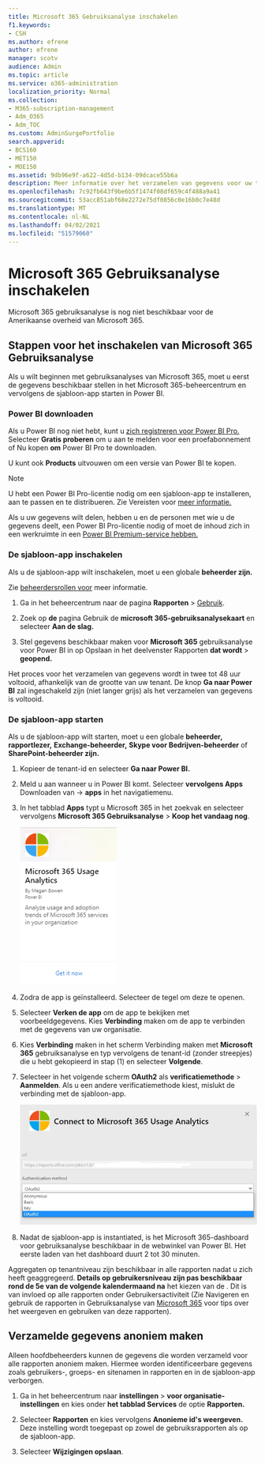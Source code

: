 ```yaml
---
title: Microsoft 365 Gebruiksanalyse inschakelen
f1.keywords:
- CSH
ms.author: efrene
author: efrene
manager: scotv
audience: Admin
ms.topic: article
ms.service: o365-administration
localization_priority: Normal
ms.collection:
- M365-subscription-management
- Adm_O365
- Adm_TOC
ms.custom: AdminSurgePortfolio
search.appverid:
- BCS160
- MET150
- MOE150
ms.assetid: 9db96e9f-a622-4d5d-b134-09dcace55b6a
description: Meer informatie over het verzamelen van gegevens voor uw tenant met de sjabloon-app Microsoft 365 Usage Analytics in Power BI.
ms.openlocfilehash: 7c92fb643f9be6b5f1474f08df659c4f488a9a41
ms.sourcegitcommit: 53acc851abf68e2272e75df0856c0e16b0c7e48d
ms.translationtype: MT
ms.contentlocale: nl-NL
ms.lasthandoff: 04/02/2021
ms.locfileid: "51579060"
---
```

# <a name="enable-microsoft-365-usage-analytics"></a>Microsoft 365 Gebruiksanalyse inschakelen

Microsoft 365 gebruiksanalyse is nog niet beschikbaar voor de Amerikaanse overheid van Microsoft 365.
  
## <a name="steps-to-enable-microsoft-365-usage-analytics"></a>Stappen voor het inschakelen van Microsoft 365 Gebruiksanalyse

Als u wilt beginnen met gebruiksanalyses van Microsoft 365, moet u eerst de gegevens beschikbaar stellen in het Microsoft 365-beheercentrum en vervolgens de sjabloon-app starten in Power BI.
  
### <a name="get-power-bi"></a>Power BI downloaden

Als u Power BI nog niet hebt, kunt u [zich registreren voor Power BI Pro.](https://go.microsoft.com/fwlink/p/?linkid=845347) Selecteer **Gratis proberen** om u aan te melden voor een proefabonnement of Nu kopen **om** Power BI Pro te downloaden.
  
  
U kunt ook **Products** uitvouwen om een versie van Power BI te kopen. 

> [!NOTE]
> U hebt een Power BI Pro-licentie nodig om een sjabloon-app te installeren, aan te passen en te distribueren. Zie Vereisten voor [meer informatie.](/power-bi/service-template-apps-install-distribute?source=docs#prerequisites)

Als u uw gegevens wilt delen, hebben u en de personen met wie u de gegevens deelt, een Power BI Pro-licentie nodig of moet de inhoud zich in een werkruimte in een [Power BI Premium-service hebben.](/power-bi/service-premium-what-is) 
  
### <a name="enable-the-template-app"></a>De sjabloon-app inschakelen

Als u de sjabloon-app wilt inschakelen, moet u een globale **beheerder zijn.**
  
Zie [beheerdersrollen voor](../add-users/about-admin-roles.md) meer informatie. 
  
1. Ga in het beheercentrum naar de pagina **Rapporten** \> <a href="https://go.microsoft.com/fwlink/p/?linkid=2074756" target="_blank">Gebruik</a>. 
    
2. Zoek op **de** pagina Gebruik de **microsoft 365-gebruiksanalysekaart** en selecteer **Aan de slag.**
    
3. Stel gegevens beschikbaar maken voor **Microsoft 365** gebruiksanalyse voor Power BI in op Opslaan in het deelvenster Rapporten **dat wordt** \> **geopend.** 
  
Het proces voor het verzamelen van gegevens wordt in twee tot 48 uur voltooid, afhankelijk van de grootte van uw tenant. De knop **Ga naar Power BI** zal ingeschakeld zijn (niet langer grijs) als het verzamelen van gegevens is voltooid. 
    
### <a name="start-the-template-app"></a>De sjabloon-app starten

Als u de sjabloon-app wilt starten, moet u een globale **beheerder,** **rapportlezer,** **Exchange-beheerder,** **Skype voor Bedrijven-beheerder** of **SharePoint-beheerder zijn.** 
  
1. Kopieer de tenant-id en selecteer **Ga naar Power BI.**
    
2.  Meld u aan wanneer u in Power BI komt. Selecteer **vervolgens Apps** Downloaden van -> **apps** in het navigatiemenu.    
  
3. In het tabblad **Apps** typt u Microsoft 365 in het zoekvak en selecteer vervolgens **Microsoft 365 Gebruiksanalyse** \> **Koop het vandaag nog**.

    [![Selecteer Nu krijgen](../../media/78102250-9874-4a32-8365-436f13560b52.png)](https://app.powerbi.com/groups/me/getapps/services/cia_microsoft365.microsoft-365-usage-analytics)
    
4.  Zodra de app is geïnstalleerd. Selecteer de tegel om deze te openen.

5.  Selecteer **Verken de app** om de app te bekijken met voorbeeldgegevens. Kies **Verbinding** maken om de app te verbinden met de gegevens van uw organisatie.

6.  Kies **Verbinding** maken in het scherm Verbinding maken met **Microsoft 365** gebruiksanalyse en typ vervolgens de tenant-id (zonder streepjes) die u hebt gekopieerd in stap (1) en selecteer **Volgende**.
    
7. Selecteer in het volgende scherm **OAuth2** als **verificatiemethode** \> **Aanmelden**. Als u een andere verificatiemethode kiest, mislukt de verbinding met de sjabloon-app.
    
    ![Microsoft-account kiezen als verificatiemethode](../../media/ab6f0463-c3f7-4088-a605-67c699fa86adnew.png)
  
8. Nadat de sjabloon-app is instantiated, is het Microsoft 365-dashboard voor gebruiksanalyse beschikbaar in de webwinkel van Power BI. Het eerste laden van het dashboard duurt 2 tot 30 minuten.
  
Aggregaten op tenantniveau zijn beschikbaar in alle rapporten nadat u zich heeft geaggregeerd. **Details op gebruikersniveau zijn pas beschikbaar rond de 5e van de volgende kalendermaand na** het kiezen van de . Dit is van invloed op alle rapporten onder Gebruikersactiviteit (Zie Navigeren en gebruik de rapporten in Gebruiksanalyse van [Microsoft 365](navigate-and-utilize-reports.md) voor tips over het weergeven en gebruiken van deze rapporten).
    
## <a name="make-the-collected-data-anonymous"></a>Verzamelde gegevens anoniem maken

Alleen hoofdbeheerders kunnen de gegevens die worden verzameld voor alle rapporten anoniem maken. Hiermee worden identificeerbare gegevens zoals gebruikers-, groeps- en sitenamen in rapporten en in de sjabloon-app verborgen.
  
1. Ga in het beheercentrum naar **instellingen** \> **voor organisatie-instellingen** en kies onder **het tabblad Services** de optie **Rapporten.**
    
2. Selecteer **Rapporten** en kies vervolgens **Anonieme id's weergeven.** Deze instelling wordt toegepast op zowel de gebruiksrapporten als op de sjabloon-app.
  
3. Selecteer **Wijzigingen opslaan**.